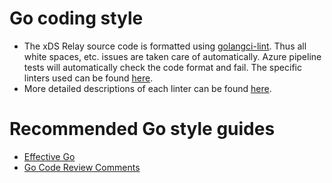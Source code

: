 # Go coding style

* The xDS Relay source code is formatted using
  [golangci-lint](https://github.com/golangci/golangci-lint). Thus all white spaces, etc.
  issues are taken care of automatically. Azure pipeline tests will automatically check the code
  format and fail. The specific linters used can be found [here](.golangci.yml).
* More detailed descriptions of each linter can be found
  [here](https://github.com/golangci/golangci-lint/tree/v1.23.6#enabled-by-default-linters).

# Recommended Go style guides

* [Effective Go](https://golang.org/doc/effective_go.html)
* [Go Code Review Comments](https://github.com/golang/go/wiki/CodeReviewComments)
